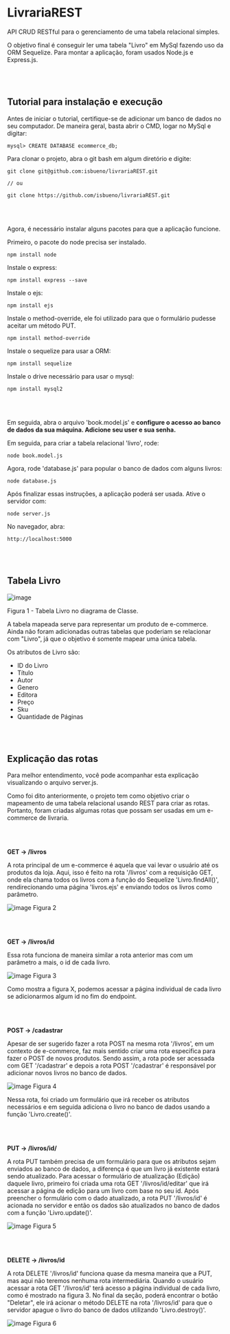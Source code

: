 # LivrariaREST
API CRUD RESTful para o gerenciamento de uma tabela relacional simples.

O objetivo final é conseguir ler uma tabela "Livro" em MySql fazendo uso da ORM Sequelize. Para montar a aplicação, foram usados Node.js e Express.js.


<br>
<br>

## Tutorial para instalação e execução

Antes de iniciar o tutorial, certifique-se de adicionar um banco de dados no seu computador. De maneira geral, basta abrir o CMD, logar no MySql e digitar:

```
mysql> CREATE DATABASE ecommerce_db;
```

Para clonar o projeto, abra o git bash em algum diretório e digite:

```
git clone git@github.com:isbueno/livrariaREST.git

// ou

git clone https://github.com/isbueno/livrariaREST.git
```
<br>
<br>

Agora, é necessário instalar alguns pacotes para que a aplicação funcione.

Primeiro, o pacote do node precisa ser instalado.

```
npm install node
```

Instale o express: 
```
npm install express --save
```

Instale o ejs:
```
npm install ejs
```

Instale o method-override, ele foi utilizado para que o formulário pudesse aceitar um método PUT.
```
npm install method-override
```


Instale o sequelize para usar a ORM:

```
npm install sequelize
```

Instale o drive necessário para usar o mysql:
```
npm install mysql2
```
<br>
<br>

Em seguida, abra o arquivo 'book.model.js' e **configure o acesso ao banco de dados da sua máquina. Adicione seu user e sua senha.**
<br>

Em seguida, para criar a tabela relacional 'livro', rode:
```
node book.model.js
```

Agora, rode 'database.js' para popular o banco de dados com alguns livros:
```
node database.js
```


Após finalizar essas instruções, a aplicação poderá ser usada. Ative o servidor com: 
```
node server.js
```

No navegador, abra:
```
http://localhost:5000
```


<br>
<br>

## Tabela Livro

![image](https://github.com/isbueno/appREST/assets/102770607/c260d8b0-b62e-4922-8921-94519275c17d)

Figura 1 - Tabela Livro no diagrama de Classe.

A tabela mapeada serve para representar um produto de e-commerce. Ainda não foram adicionadas outras tabelas que poderiam se relacionar com "Livro", já que o objetivo é somente mapear uma única tabela. 

Os atributos de Livro são:
* ID do Livro
* Título
* Autor
* Genero
* Editora
* Preço
* Sku
* Quantidade de Páginas


<br>
<br>


## Explicação das rotas

Para melhor entendimento, você pode acompanhar esta explicação visualizando o arquivo server.js. 

Como foi dito anteriormente, o projeto tem como objetivo criar o mapeamento de uma tabela relacional usando REST para criar as rotas. Portanto, foram criadas algumas rotas que possam ser usadas em um e-commerce de livraria. 


<br>
<br>

**GET -> /livros**

A rota principal de um e-commerce é aquela que vai levar o usuário até os produtos da loja. Aqui, isso é feito na rota '/livros' com a requisição GET, onde ela chama todos os livros com a função do Sequelize 'Livro.findAll()', rendirecionando uma página 'livros.ejs' e enviando todos os livros como parâmetro.

![image](https://github.com/isbueno/appREST/assets/102770607/871ca3b6-e738-4cbc-847b-0d218073ff3b)
Figura 2



<br>
<br>

**GET -> /livros/id**

Essa rota funciona de maneira similar a rota anterior mas com um parâmetro a mais, o id de cada livro.

![image](https://github.com/isbueno/appREST/assets/102770607/b7bfd938-e4bd-4d29-bc93-d6f6cc1916ba)
Figura 3

Como mostra a figura X, podemos acessar a página individual de cada livro se adicionarmos algum id no fim do endpoint.



<br>
<br>

**POST -> /cadastrar**

Apesar de ser sugerido fazer a rota POST na mesma rota '/livros', em um contexto de e-commerce, faz mais sentido criar uma rota especifica para fazer o POST de novos produtos. Sendo assim, a rota pode ser acessada com GET '/cadastrar' e depois a rota POST '/cadastrar' é responsável por adicionar novos livros no banco de dados.

![image](https://github.com/isbueno/appREST/assets/102770607/277772ee-a6a3-432e-a94f-15a758bfd4f6)
Figura 4

Nessa rota, foi criado um formulário que irá receber os atributos necessários e em seguida adiciona o livro no banco de dados usando a função 'Livro.create()'.

<br>
<br>

**PUT -> /livros/id/**

A rota PUT também precisa de um formulário para que os atributos sejam enviados ao banco de dados, a diferença é que um livro já existente estará sendo atualizado. Para acessar o formulário de atualização (Edição) daquele livro, primeiro foi criada uma rota GET '/livros/id/editar' que irá acessar a página de edição para um livro com base no seu id. Após preencher o formulário com o dado atualizado, a rota PUT '/livros/id' é acionada no servidor e então os dados são atualizados no banco de dados com a função 'Livro.update()'.

![image](https://github.com/isbueno/appREST/assets/102770607/15808faa-cc5a-49a5-a017-e8c9ab942d7b)
Figura 5

<br>
<br>

**DELETE -> /livros/id**

A rota DELETE '/livros/id' funciona quase da mesma maneira que a PUT, mas aqui não teremos nenhuma rota intermediária. Quando o usuário acessar a rota GET '/livros/id' terá acesso a página individual de cada livro, como é mostrado na figura 3. No final da seção, poderá encontrar o botão "Deletar", ele irá acionar o método DELETE na rota '/livros/id' para que o servidor apague o livro do banco de dados utilizando 'Livro.destroy()'.

![image](https://github.com/isbueno/appREST/assets/102770607/40db69f3-2998-421d-9f28-e2ed1569a1fe)
Figura 6
